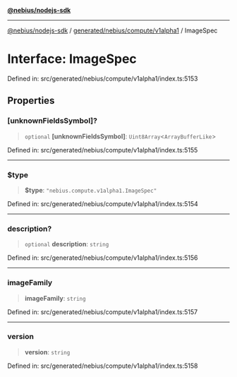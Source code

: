 [**@nebius/nodejs-sdk**](../../../../../README.md)

---

[@nebius/nodejs-sdk](../../../../../README.md) / [generated/nebius/compute/v1alpha1](../README.md) / ImageSpec

# Interface: ImageSpec

Defined in: src/generated/nebius/compute/v1alpha1/index.ts:5153

## Properties

### \[unknownFieldsSymbol\]?

> `optional` **\[unknownFieldsSymbol\]**: `Uint8Array`\<`ArrayBufferLike`\>

Defined in: src/generated/nebius/compute/v1alpha1/index.ts:5155

---

### $type

> **$type**: `"nebius.compute.v1alpha1.ImageSpec"`

Defined in: src/generated/nebius/compute/v1alpha1/index.ts:5154

---

### description?

> `optional` **description**: `string`

Defined in: src/generated/nebius/compute/v1alpha1/index.ts:5156

---

### imageFamily

> **imageFamily**: `string`

Defined in: src/generated/nebius/compute/v1alpha1/index.ts:5157

---

### version

> **version**: `string`

Defined in: src/generated/nebius/compute/v1alpha1/index.ts:5158
